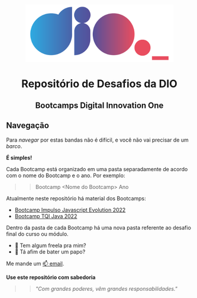 <div align="center">
<img src="./img/logo_dio.png" alt="Logo DIO" width="400"/>
  <h1>
    Repositório de Desafios da DIO
  </h1>
  <h2>Bootcamps Digital Innovation One</h2>
</div>

<h2>Navegação</h2>
  
Para *navegar* por estas bandas não é difícil, e você não vai precisar de um *barco*.
  
**É simples!**
<p>Cada Bootcamp está organizado em uma pasta separadamente de acordo com o nome do Bootcamp e o ano. Por exemplo:</p>
  
>> Bootcamp \<Nome do Bootcamp\> Ano
  
Atualmente neste repositório há material dos Bootcamps:
  
- [Bootcamp Impulso Javascript Evolution 2022](https://web.dio.me/track/impulso-javascript-evolution)
- [Bootcamp TQI Java 2022](https://web.dio.me/track/tqi-fullstack-developer)
  
Dentro da pasta de cada Bootcamp há uma nova pasta referente ao desafio final do curso ou módulo.
  
- 💼 Tem algum freela pra mim?
- 💬 Tá afim de bater um papo?
  
Me mande um [📫 email](mailto:brcmesquita@gmail.com).

**Use este repositório com sabedoria**

>> *"Com grandes poderes, vêm grandes responsabilidades."*

